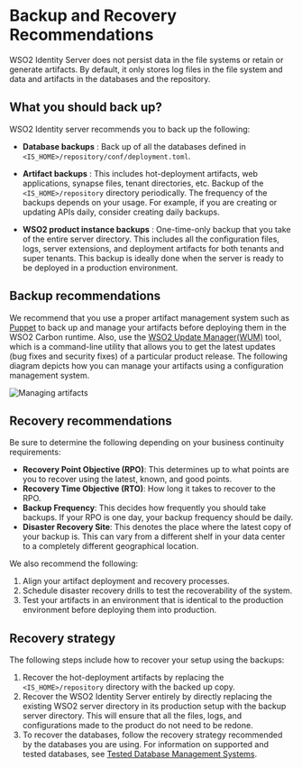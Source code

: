# Backup and Recovery Recommendations

WSO2 Identity Server does not persist data in the file systems or retain or generate artifacts. By default, it only stores log files in the file system and data and artifacts in the databases and the repository.

## What you should back up?

WSO2 Identity server recommends you to back up the following:

- **Database backups** :
    Back up of all the databases defined in `<IS_HOME>/repository/conf/deployment.toml`.

- **Artifact backups** :
    This includes hot-deployment artifacts, web applications, synapse files, tenant directories, etc. Backup of the `<IS_HOME>/repository` directory periodically. The frequency of the backups depends on your usage. For example, if you are creating or updating APIs daily, consider creating daily backups.

- **WSO2 product instance backups** :
    One-time-only backup that you take of the entire server directory. This includes all the configuration files, logs, server extensions, and deployment artifacts for both tenants and super tenants. This backup is ideally done when the server is ready to be deployed in a production environment.

## Backup recommendations

We recommend that you use a proper artifact management system such as [Puppet](https://puppet.com/) to back up and manage your artifacts before deploying them in the WSO2 Carbon runtime. Also, use the [WSO2 Update Manager(WUM)]({{base_path}}/deploy/get-started/get-wso2-updates) tool, which is a command-line utility that allows you to get the latest updates (bug fixes and security fixes) of a particular product release. The following diagram depicts how you can manage your artifacts using a configuration management system.

![Managing artifacts]({{base_path}}/assets/img/deploy/puppet.png)

## Recovery recommendations

Be sure to determine the following depending on your business continuity requirements:

- **Recovery Point Objective (RPO)**: This determines up to what points are you to recover using the latest, known, and good points.
- **Recovery Time Objective (RTO)**: How long it takes to recover to the RPO.
- **Backup Frequency**: This decides how frequently you should take backups. If your RPO is one day, your backup frequency should be daily.
- **Disaster Recovery Site**: This denotes the place where the latest copy of your backup is. This can vary from a different shelf in your data center to a completely different geographical location.

We also recommend the following:

1. Align your artifact deployment and recovery processes.
2. Schedule disaster recovery drills to test the recoverability of the system.
3. Test your artifacts in an environment that is identical to the production environment before deploying them into production.

## Recovery strategy

The following steps include how to recover your setup using the backups:

1. Recover the hot-deployment artifacts by replacing the `<IS_HOME>/repository` directory with the backed up copy.
2. Recover the WSO2 Identity Server entirely by directly replacing the existing WSO2 server directory in its production setup with the backup server directory. This will ensure that all the files, logs, and configurations made to the product do not need to be redone.
3. To recover the databases, follow the recovery strategy recommended by the databases you are using. For information on supported and tested databases, see [Tested Database Management Systems]({{base_path}}/deploy/environment-compatibility/#tested-dbmss).
